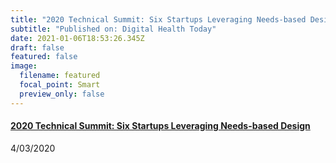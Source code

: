 ```yaml
---
title: "2020 Technical Summit: Six Startups Leveraging Needs-based Design"
subtitle: "Published on: Digital Health Today"
date: 2021-01-06T18:53:26.345Z
draft: false
featured: false
image:
  filename: featured
  focal_point: Smart
  preview_only: false
---
```

#### [2020 Technical Summit: Six Startups Leveraging Needs-based Design](https://digitalhealthtoday.com/blog/2020-technical-summit-six-startups-leveraging-needs-based-design/)

4/03/2020
